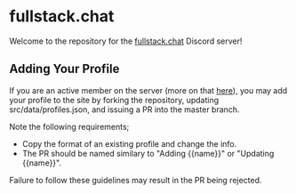 # fullstack.chat

Welcome to the repository for the [fullstack.chat](https://fullstack.chat) Discord server!

## Adding Your Profile  

If you are an active member on the server (more on that [here](https://www.notion.so/fullstackchat/fsc-bot-3f6ecd2d4ea440458b36504cbcd4a5f4)), you may add your profile to the site by forking the repository, updating src/data/profiles.json, and issuing a PR into the master branch. 

Note the following requirements;

- Copy the format of an existing profile and change the info.
- The PR should be named similary to "Adding {{name}}" or "Updating {{name}}".

Failure to follow these guidelines may result in the PR being rejected.
